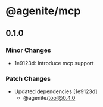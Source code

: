 # @agenite/mcp

## 0.1.0

### Minor Changes

- 1e9123d: Introduce mcp support

### Patch Changes

- Updated dependencies [1e9123d]
  - @agenite/tool@0.4.0
